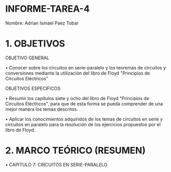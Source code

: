 # INFORME-TAREA-4
Nombre: Adrian Ismael Paez Tobar
# 1.  OBJETIVOS

OBJETIVO GENERAL

•	Conocer sobre los circuitos en serie-paralelo y los teoremas de circuitos y conversiones mediante la utilización del libro de Floyd "Principios de Circuitos Eléctricos"

OBJETIVOS ESPECIFICOS

•	Resumir los capítulos siete y ocho del libro de Floyd "Principios de Circuitos Eléctricos", para que de esta forma se pueda comprender de una mejor manera los temas descritos.

•	Aplicar los conocimientos adquiridos de los temas de circuitos en serie y circuitos en paralelo para la resolución de los ejercicios propuestos por el libro de Floyd.

# 2.	MARCO TEÓRICO (RESUMEN)

•	CAPITULO 7: CIRCUITOS EN SERIE-PARALELO
